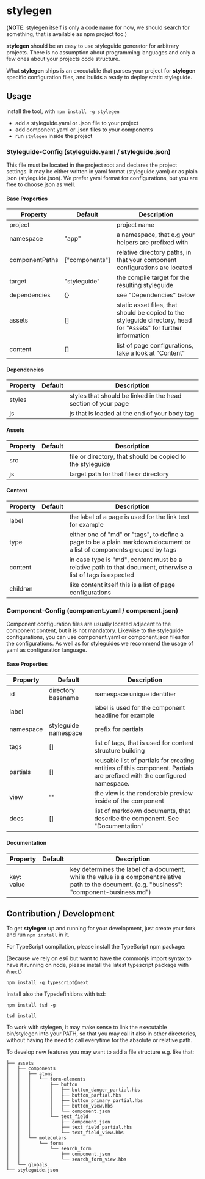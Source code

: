 # stylegen

(**NOTE**: stylegen itself is only a code name for now, we should search for something, that is available as npm project too.)

**stylegen** should be an easy to use styleguide generator for arbitrary projects. There is no assumption about programming languages and only a few ones about your projects code structure.

What **stylegen** ships is an executable that parses your project for **stylegen** specific configuration files, and builds a ready to deploy static styleguide.

## Usage

install the tool, with `npm install -g stylegen`

- add a styleguide.yaml or .json file to your project
- add component.yaml or .json files to your components
- run `stylegen` inside the project


### Styleguide-Config (styleguide.yaml / styleguide.json)

This file must be located in the project root and declares the project settings. It may be either written in yaml format (styleguide.yaml) or as plain json (styleguide.json). We prefer yaml format for configurations, but  you are free to choose json as well.

#### Base Properties

| Property                  | Default                     | Description     
|---------------------------|-----------------------------|--------------------
| project                   |                             | project name
| namespace                 | "app"                       | a namespace, that e.g your helpers are prefixed with
| componentPaths            | ["components"]              | relative directory paths, in that your component configurations are located
| target                    | "styleguide"                | the compile target for the resulting styleguide
| dependencies              | {}                          | see "Dependencies" below
| assets                    | []                          | static asset files, that should be copied to the styleguide directory, head for "Assets" for further information
| content                   | []                          | list of page configurations, take a look at "Content"

#### Dependencies

| Property                  | Default                     | Description     
|---------------------------|-----------------------------|--------------------
| styles                    |                             | styles that should be linked in the head section of your page
| js                        |                             | js that is loaded at the end of your body tag

#### Assets

| Property                  | Default                     | Description     
|---------------------------|-----------------------------|--------------------
| src                       |                             | file or directory, that should be copied to the styleguide
| js                        |                             | target path for that file or directory

#### Content

| Property                  | Default                     | Description     
|---------------------------|-----------------------------|--------------------
| label                     |                             | the label of a page is used for the link text for example
| type                      |                             | either one of "md" or "tags", to define a page to be a plain markdown document or a list of components grouped by tags
| content                   |                             | in case type is "md", content must be a relative path to that document, otherwise a list of tags is expected
| children                  |                             | like content itself this is a list of page configurations



### Component-Config (component.yaml / component.json)

Component configuration files are usually located adjacent to the component content, but it is not mandatory. Likewise to the styleguide configurations,
you can use component.yaml or component.json files for the configurations.
As well as for styleguides we recommend the usage of yaml as configuration language.

#### Base Properties

| Property                  | Default                     | Description     
|---------------------------|-----------------------------|--------------------
| id                        | directory basename          | namespace unique identifier
| label                     |                             | label is used for the component headline for example
| namespace                 | styleguide namespace        | prefix for partials
| tags                      | []                          | list of tags, that is used for content structure building
| partials                  | []                          | reusable list of partials for creating entities of this component. Partials are prefixed with the configured namespace.
| view                      | ""                          | the view is the renderable preview inside of the component
| docs                      | []                          | list of markdown documents, that describe the component. See "Documentation"

#### Documentation

| Property                  | Default                     | Description     
|---------------------------|-----------------------------|--------------------
| key: value                |                             | key determines the label of a document, while the value is a component relative path to the document. (e.g. "business": "component-business.md")



## Contribution / Development

To get **stylegen** up and running for your development, just create your fork and run `npm install` in it.

For TypeScript compilation, please install the TypeScript npm package:

(Because we rely on es6 but want to have the commonjs import syntax to have it running on node, please install the latest typescript package with `@next`)

```
npm install -g typescript@next
```

Install also the Typedefinitions with tsd:

```
npm install tsd -g

tsd install
```

To work with stylegen, it may make sense to link the executable bin/stylegen into your PATH, so that you may call it also in other directories,
without having the need to call everytime for the absolute or relative path.

To develop new features you may want to add a file structure e.g. like that:

```
├── assets
│   ├── components
│   │   ├── atoms
│   │   │   └── form-elements
│   │   │       ├── button
│   │   │       │   ├── button_danger_partial.hbs
│   │   │       │   ├── button_partial.hbs
│   │   │       │   ├── button_primary_partial.hbs
│   │   │       │   ├── button_view.hbs
│   │   │       │   └── component.json
│   │   │       └── text_field
│   │   │           ├── component.json
│   │   │           ├── text_field_partial.hbs
│   │   │           └── text_field_view.hbs
│   │   └── moleculars
│   │       └── forms
│   │           └── search_form
│   │               ├── component.json
│   │               └── search_form_view.hbs
│   └── globals
└── styleguide.json
```
